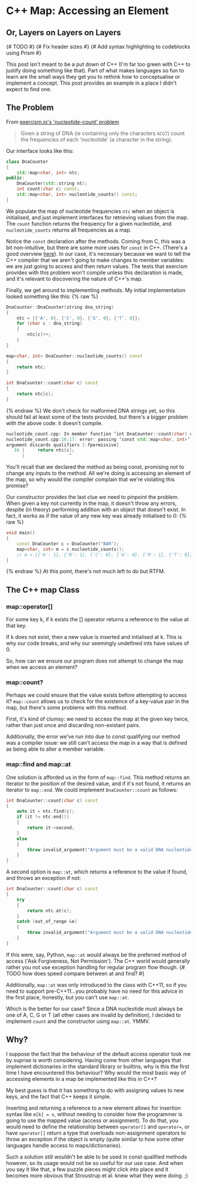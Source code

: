 # C++ Map: Accessing an Element
## Or, Layers on Layers on Layers

{# TODO #}
{# Fix header sizes #}
{# Add syntax highlighting to codeblocks using Prism #}


This post isn't meant to be a put down of C++ (I'm far too green with C++ to
justify doing something like that).
Part of what makes languages so fun to learn are the small ways
they get you to rethink how to conceptualise or implement a concept. This post
provides an example in a place I didn't expect to find one.

## The Problem

From [exercism.io's 'nucleotide-count' problem](https://exercism.io/tracks/cpp/exercises/nucleotide-count)
> Given a string of DNA (ie containing only the characters `ACGT`) count the
frequencies of each 'nucleotide' (a character in the string).

Our interface looks like this:
```c++
class DnaCounter
{
    std::map<char, int> ntc;
public:
    DnaCounter(std::string nt);
    int count(char c) const;
    std::map<char, int> nucleotide_counts() const;
}
```
We populate the map of nucleotide frequencies `ntc` when an object is
initialised, and just implement interfaces for retrieving values from the map.
The `count` function returns the frequency for a given nucleotide, and
`nucleotide_counts` returns all frequencies as a map.

Notice the `const` declaration after the methods. Coming from C,
this was a bit non-intuitive, but there are some more uses for `const` in C++.
(There's a good overview [here](http://duramecho.com/ComputerInformation/WhyHowCppConst.html)).
In our case, it's necessary because we want to tell the C++ compiler that we
aren't going to make changes to member variables: we are just going to access
and then return values. The tests that exercism provides with this problem
won't compile unless this declaration is made, and it's relevant to discovering
the nature of C++'s map.

Finally, we get around to implementing methods. My initial implementation
looked something like this:
{% raw %}
```c++
DnaCounter::DnaCounter(string dna_string)
{
    ntc = {{'A', 0}, {'C', 0}, {'G', 0}, {'T', 0}};
    for (char c : dna_string)
    {
        ntc[c]++;
    }
}

map<char, int> DnaCounter::nucleotide_counts() const
{
    return ntc;
}

int DnaCounter::count(char c) const
{
    return ntc[c];
}
```
{% endraw %}
We don't check for malformed DNA strings yet, so this should fail at least some
of the tests provided, but there's a bigger problem with the above code: it
doesn't compile.

```c++
nucleotide_count.cpp: In member function ‘int DnaCounter::count(char) const’:
nucleotide_count.cpp:16:17: error: passing ‘const std::map<char, int>’ as ‘this’
argument discards qualifiers [-fpermissive]
   16 |     return ntc[c];
      |                 ^
```

You'll recall that we declared the method as being const, promising not to
change any inputs to the method. All we're doing is accessing an element of the
map, so why would the compiler complain that we're violating this promise?

Our constructor provides the last clue we need to pinpoint the problem. When
given a key not currently in the map, it doesn't throw any errors, despite (in
theory) performing addition with an object that doesn't exist. In fact, it
works as if the value of any new key was already initialised to 0:
{% raw %}
```c++
void main()
{
    const DnaCounter c = DnaCounter("BAR");
    map<char, int> m = c.nucleotide_counts();
    // m = {{'A': 1}, {'B': 1}, {'C': 0}, {'G': 0}, {'R': 1}, {'T': 0}}
}
```
{% endraw %}
At this point, there's not much left to do but RTFM.

## The C++ map Class
### map::operator[]

For some key k, if k exists the \[\] operator returns a reference to the value at
that key.

If k does not exist, then a new value is inserted and intialised at k. This is
why our code breaks, and why our seemingly undefined ints have values of 0.

So, how can we ensure our program does not attempt to change the map when we
access an element?

### map::count?

Perhaps we could ensure that the value exists before attempting to access it?
`map::count` allows us to check for the existence of a key-value pair in the
map, but there's some problems with this method.

First, it's kind of clumsy: we need to access the map at the given key twice,
rather than just once and discarding non-existant pairs.

Additionally, the error we've run into due to const qualifying our method was a
compiler issue: we still can't access the map in a way that is defined as being
able to alter a member variable.

### map::find and map::at

One solution is afforded us in the form of `map::find`. This method returns an
iterator to the position of the desired value, and if it's not found, it
returns an iterator to `map::end`. We could implement `DnaCounter::count` as
follows:
```c++
int DnaCounter::count(char c) const
{
    auto it = ntc.find(c);
    if (it != ntc.end())
    {
        return it->second;
    }
    else
    {
        throw invalid_argument("Argument must be a valid DNA nucleotide.");
    }
}
```
A second option is `map::at`, which returns a reference to the value if found,
and throws an exception if not:
```c++
int DnaCounter::count(char c) const
{
    try
    {
        return ntc.at(c);
    }
    catch (out_of_range &e)
    {
        throw invalid_argument("Argument must be a valid DNA nucleotide.");
    }
}
```

If this were, say, Python, `map::at` would always be the preferred method
of access ('Ask Forgiveness, Not Permission'). The C++ world would generally
rather you not use exception handling for regular program flow though.
{# TODO how does speed compare between at and find? #}

Additionally, `map::at` was only introduced to the class with C++11, so if you
need to support pre-C++11...you probably have no need for this advice in the
first place, honestly, but you can't use `map::at`.

Which is the better for our case? Since a DNA nucleotide must always be one of
A, C, G or T (all other cases are invalid by definition), I decided to
implement `count` and the constructor using `map::at`. YMMV.

## Why?

I suppose the fact that the behaviour of the default access operator took me
by suprise is worth considering. Having come from other languages that
implement dictionaries in the standard library or builtins, why is this the
first time I have encountered this behaviour? Why would the most basic way of
accessing elements in a map be implemented like this in C++?

My best guess is that it has something to do with assigning values to new keys,
and the fact that C++ keeps it simple.

Inserting and returning a reference to a new element allows for insertion
syntax like `m[k] = v`, without needing to consider how the programmer is
going to use the mapped value (access or assignment). To do that, you would
need to define the relationship between `operator[]` and `operator=`, or have
`operator[]` return a type that overloads non-assignment operators to throw an
exception if the object is empty (quite similar to how some other languages
handle access to maps/dictionaries).

Such a solution still wouldn't be able to be used in const qualified methods
however, so its usage would not be so useful for our use case. And when you say
it like that, a few puzzle pieces might click into place and it becomes
more obvious that Stroustrup et al. knew what they were doing. ;)
